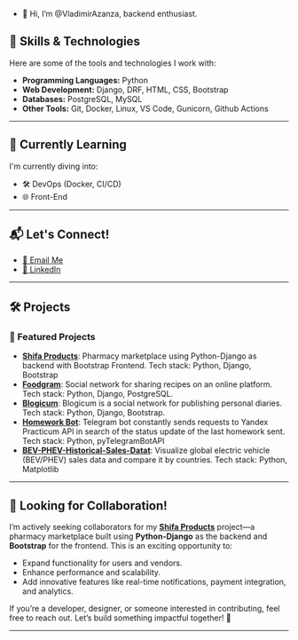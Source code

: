 - 👋 Hi, I’m @VladimirAzanza, backend enthusiast.
## 🔧 Skills & Technologies
Here are some of the tools and technologies I work with:

- **Programming Languages:** Python
- **Web Development:** Django, DRF, HTML, CSS, Bootstrap
- **Databases:** PostgreSQL, MySQL
- **Other Tools:** Git, Docker, Linux, VS Code, Gunicorn, Github Actions

---
## 🌱 Currently Learning
I'm currently diving into:

- 🛠️ DevOps (Docker, CI/CD)
- 🌐 Front-End

---
## 📬 Let's Connect!
- [📧 Email Me](mailto:vladimirazanza@gmail.com)
- [💼 LinkedIn](https://www.linkedin.com/in/vladimir--azanza/)

---
## 🛠️ Projects
### 🚀 Featured Projects
- **[Shifa Products](https://github.com/VladimirAzanza/shifa_products)**: Pharmacy marketplace using Python-Django as backend with Bootstrap Frontend. Tech stack: Python, Django, Bootstrap
- **[Foodgram](https://github.com/VladimirAzanza/foodgram)**: Social network for sharing recipes on an online platform. Tech stack: Python, Django, PostgreSQL.
- **[Blogicum](https://github.com/VladimirAzanza/django_sprint4)**: Blogicum is a social network for publishing personal diaries. Tech stack: Python, Django, Bootstrap.
- **[Homework Bot](https://github.com/VladimirAzanza/homework_bot)**: Telegram bot constantly sends requests to Yandex Practicum API in search of the status update of the last homework sent. Tech stack: Python, pyTelegramBotAPI
- **[BEV-PHEV-Historical-Sales-Datat](https://github.com/VladimirAzanza/BEV-PHEV-Historical-Sales-Data)**: Visualize global electric vehicle (BEV/PHEV) sales data and compare it by countries. Tech stack: Python, Matplotlib

---
## 🤝 Looking for Collaboration!
I’m actively seeking collaborators for my **[Shifa Products](https://github.com/VladimirAzanza/shifa_products)** project—a pharmacy marketplace built using **Python-Django** as the backend and **Bootstrap** for the frontend. This is an exciting opportunity to:

- Expand functionality for users and vendors.
- Enhance performance and scalability.
- Add innovative features like real-time notifications, payment integration, and analytics.

If you’re a developer, designer, or someone interested in contributing, feel free to reach out. Let’s build something impactful together! 🚀

---

<!---
VladimirAzanza/VladimirAzanza is a ✨ special ✨ repository because its `README.md` (this file) appears on your GitHub profile.
You can click the Preview link to take a look at your changes.
--->

